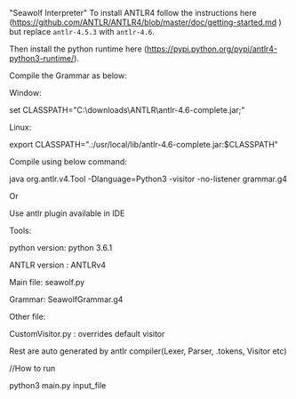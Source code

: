"Seawolf Interpreter"
To install ANTLR4 follow the instructions here (https://github.com/ANTLR/ANTLR4/blob/master/doc/getting-started.md ) but replace `antlr-4.5.3` with `antlr-4.6`.

Then install the python runtime here (https://pypi.python.org/pypi/antlr4-python3-runtime/).

Compile the Grammar as below:

Window:

set CLASSPATH="C:\downloads\ANTLR\antlr-4.6-complete.jar;"

Linux:

export CLASSPATH=".:/usr/local/lib/antlr-4.6-complete.jar:$CLASSPATH"

Compile using below command:

java org.antlr.v4.Tool -Dlanguage=Python3 -visitor -no-listener grammar.g4

Or

Use antlr plugin available in IDE


Tools:

python version: python 3.6.1

ANTLR version :  ANTLRv4

Main file: seawolf.py

Grammar: SeawolfGrammar.g4

Other file:

CustomVisitor.py  : overrides default visitor

Rest are auto generated by antlr compiler(Lexer, Parser, .tokens, Visitor etc)

//How to run

python3 main.py  input_file